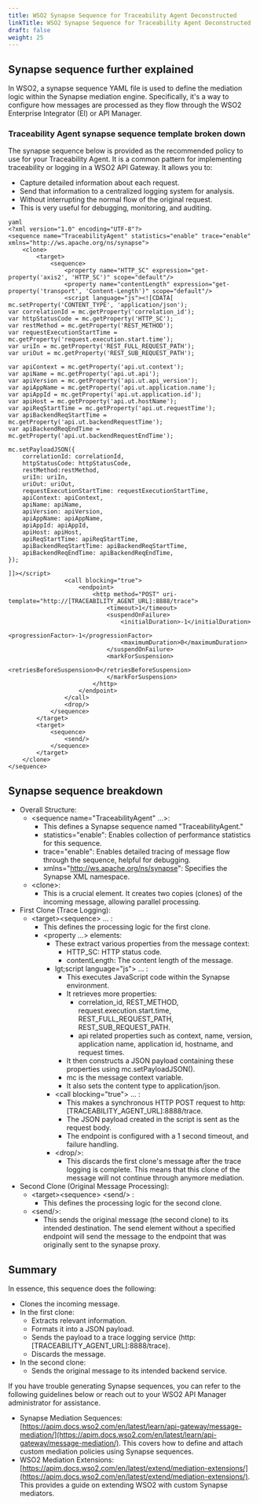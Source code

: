 ```yaml
---
title: WSO2 Synapse Sequence for Traceability Agent Deconstructed
linkTitle: WSO2 Synapse Sequence for Traceability Agent Deconstructed
draft: false
weight: 25
---
```


## Synapse sequence further explained

In WSO2, a synapse sequence YAML file is used to define the mediation logic within the Synapse mediation engine. Specifically, it's a way to configure how messages are processed as they flow through the WSO2 Enterprise Integrator (EI) or API Manager.

### Traceability Agent synapse sequence template broken down

The synapse sequence below is provided as the recommended policy to use for your Traceability Agent. It is a common pattern for implementing traceability or logging in a WSO2 API Gateway. It allows you to:

* Capture detailed information about each request.
* Send that information to a centralized logging system for analysis.
* Without interrupting the normal flow of the original request.
* This is very useful for debugging, monitoring, and auditing.

```
yaml
<?xml version="1.0" encoding="UTF-8"?>
<sequence name="TraceabilityAgent" statistics="enable" trace="enable" xmlns="http://ws.apache.org/ns/synapse">
    <clone>
        <target>
            <sequence>
                <property name="HTTP_SC" expression="get-property('axis2', 'HTTP_SC')" scope="default"/>
                <property name="contentLength" expression="get-property('transport', 'Content-Length')" scope="default"/>
                <script language="js"><![CDATA[
mc.setProperty('CONTENT_TYPE', 'application/json');
var correlationId = mc.getProperty('correlation_id');
var httpStatusCode = mc.getProperty('HTTP_SC');
var restMethod = mc.getProperty('REST_METHOD');
var requestExecutionStartTime = mc.getProperty('request.execution.start.time');
var uriIn = mc.getProperty('REST_FULL_REQUEST_PATH');
var uriOut = mc.getProperty('REST_SUB_REQUEST_PATH');

var apiContext = mc.getProperty('api.ut.context');
var apiName = mc.getProperty('api.ut.api');
var apiVersion = mc.getProperty('api.ut.api_version');
var apiAppName = mc.getProperty('api.ut.application.name');
var apiAppId = mc.getProperty('api.ut.application.id');
var apiHost = mc.getProperty('api.ut.hostName');
var apiReqStartTime = mc.getProperty('api.ut.requestTime');
var apiBackendReqStartTime = mc.getProperty('api.ut.backendRequestTime');
var apiBackendReqEndTime = mc.getProperty('api.ut.backendRequestEndTime');

mc.setPayloadJSON({
    correlationId: correlationId,
    httpStatusCode: httpStatusCode,
    restMethod:restMethod,
    uriIn: uriIn,
    uriOut: uriOut,
    requestExecutionStartTime: requestExecutionStartTime,
    apiContext: apiContext,
    apiName: apiName,
    apiVersion: apiVersion,
    apiAppName: apiAppName,
    apiAppId: apiAppId,
    apiHost: apiHost,
    apiReqStartTime: apiReqStartTime,
    apiBackendReqStartTime: apiBackendReqStartTime,
    apiBackendReqEndTime: apiBackendReqEndTime,
});

]]></script>
                <call blocking="true">
                    <endpoint>
                        <http method="POST" uri-template="http://[TRACEABILITY_AGENT_URL]:8888/trace">
                            <timeout>1</timeout>
                            <suspendOnFailure>
                                <initialDuration>-1</initialDuration>
                                <progressionFactor>-1</progressionFactor>
                                <maximumDuration>0</maximumDuration>
                            </suspendOnFailure>
                            <markForSuspension>
                                <retriesBeforeSuspension>0</retriesBeforeSuspension>
                            </markForSuspension>
                        </http>
                    </endpoint>
                </call>
                <drop/>
            </sequence>
        </target>
        <target>
            <sequence>
                <send/>
            </sequence>
        </target>
    </clone>
</sequence>

```

## Synapse sequence breakdown

* Overall Structure:
    * &lt;sequence name="TraceabilityAgent" ...&gt;:
        * This defines a Synapse sequence named "TraceabilityAgent."
        * statistics="enable": Enables collection of performance statistics for this sequence.
        * trace="enable": Enables detailed tracing of message flow through the sequence, helpful for debugging.
        * xmlns="<http://ws.apache.org/ns/synapse>": Specifies the Synapse XML namespace.
    * &lt;clone&gt;:
        * This is a crucial element. It creates two copies (clones) of the incoming message, allowing parallel processing.
* First Clone (Trace Logging):
    * &lt;target&gt;&lt;sequence&gt; ... </sequence></target>:
        * This defines the processing logic for the first clone.
        * &lt;property ...&gt; elements:
            * These extract various properties from the message context:
                * HTTP_SC: HTTP status code.
                * contentLength: The content length of the message.
            * lgt;script language="js"&gt; ... </script>:
                * This executes JavaScript code within the Synapse environment.
                * It retrieves more properties:
                    * correlation_id, REST_METHOD, request.execution.start.time, REST_FULL_REQUEST_PATH, REST_SUB_REQUEST_PATH.
                    * api related properties such as context, name, version, application name, application id, hostname, and request times.
                * It then constructs a JSON payload containing these properties using mc.setPayloadJSON().
                * mc is the message context variable.
                * It also sets the content type to application/json.
            * &lt;call blocking="true"&gt; ... </call>:
                * This makes a synchronous HTTP POST request to http:[TRACEABILITY_AGENT_URL]:8888/trace.
                * The JSON payload created in the script is sent as the request body.
                * The endpoint is configured with a 1 second timeout, and failure handling.
            * &lt;drop/&gt;:
                * This discards the first clone's message after the trace logging is complete. This means that this clone of the message will not continue through anymore mediation.
* Second Clone (Original Message Processing):
    * &lt;target&gt;&lt;sequence&gt;  &lt;send/&gt; </sequence></target>:
        * This defines the processing logic for the second clone.
    * &lt;send/&gt;:
        * This sends the original message (the second clone) to its intended destination. The send element without a specified endpoint will send the message to the endpoint that was originally sent to the synapse proxy.

## Summary

In essence, this sequence does the following:

* Clones the incoming message.
* In the first clone:
    * Extracts relevant information.
    * Formats it into a JSON payload.
    * Sends the payload to a trace logging service (http:[TRACEABILITY_AGENT_URL]:8888/trace).
    * Discards the message.
* In the second clone:
    * Sends the original message to its intended backend service.

If you have trouble generating Synapse sequences, you can refer to the following guidelines below or reach out to your WSO2 API Manager administrator for assistance.

* Synapse Mediation Sequences: [https://apim.docs.wso2.com/en/latest/learn/api-gateway/message-mediation/](https://apim.docs.wso2.com/en/latest/learn/api-gateway/message-mediation/). This covers how to define and attach custom mediation policies using Synapse sequences.
* WSO2 Mediation Extensions: [https://apim.docs.wso2.com/en/latest/extend/mediation-extensions/](https://apim.docs.wso2.com/en/latest/extend/mediation-extensions/). This provides a guide on extending WSO2 with custom Synapse mediators.